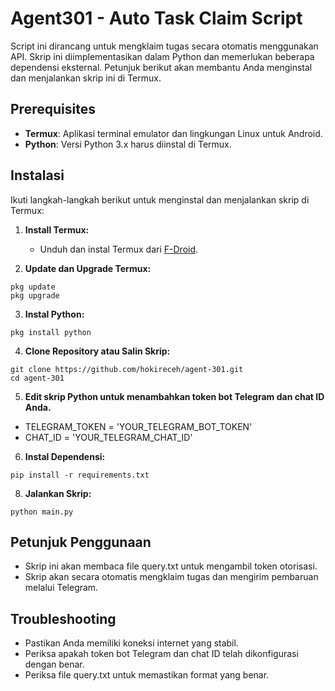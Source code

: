 # Agent301 - Auto Task Claim Script

Script ini dirancang untuk mengklaim tugas secara otomatis menggunakan API. Skrip ini diimplementasikan dalam Python dan memerlukan beberapa dependensi eksternal. Petunjuk berikut akan membantu Anda menginstal dan menjalankan skrip ini di Termux.

## Prerequisites

- **Termux**: Aplikasi terminal emulator dan lingkungan Linux untuk Android.
- **Python**: Versi Python 3.x harus diinstal di Termux.

## Instalasi

Ikuti langkah-langkah berikut untuk menginstal dan menjalankan skrip di Termux:

1. **Install Termux:**
   - Unduh dan instal Termux dari [F-Droid](https://f-droid.org/packages/com.termux/).

2. **Update dan Upgrade Termux:**
```
pkg update
pkg upgrade
```

3. **Instal Python:**
```
pkg install python
```

4. **Clone Repository atau Salin Skrip:**
```
git clone https://github.com/hokireceh/agent-301.git
cd agent-301
```

5. **Edit skrip Python untuk menambahkan token bot Telegram dan chat ID Anda.**
- TELEGRAM_TOKEN = 'YOUR_TELEGRAM_BOT_TOKEN'
- CHAT_ID = 'YOUR_TELEGRAM_CHAT_ID'

6. **Instal Dependensi:**
```
pip install -r requirements.txt
```

8. **Jalankan Skrip:**
```
python main.py
```

## Petunjuk Penggunaan
- Skrip ini akan membaca file query.txt untuk mengambil token otorisasi.
- Skrip akan secara otomatis mengklaim tugas dan mengirim pembaruan melalui Telegram.

## Troubleshooting
- Pastikan Anda memiliki koneksi internet yang stabil.
- Periksa apakah token bot Telegram dan chat ID telah dikonfigurasi dengan benar.
- Periksa file query.txt untuk memastikan format yang benar.
